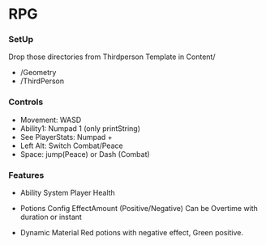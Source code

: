 # RPG

### SetUp
Drop those directories from Thirdperson Template in Content/
+ /Geometry
+ /ThirdPerson

### Controls
+ Movement: WASD
+ Ability1: Numpad 1 (only printString)
+ See PlayerStats: Numpad +
+ Left Alt: Switch Combat/Peace
+ Space: jump(Peace) or Dash (Combat)

### Features
+ Ability System
Player Health

+ Potions Config
EffectAmount (Positive/Negative)
Can be Overtime with duration or instant

+ Dynamic Material
Red potions with negative effect, Green positive.